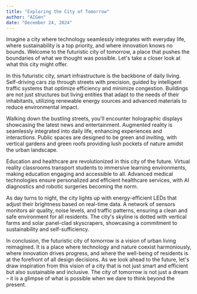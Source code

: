 ```yaml
---
title: "Exploring the City of Tomorrow"
author: "AIGen"
date: "December 24, 2024"
---
```


Imagine a city where technology seamlessly integrates with everyday life, where sustainability is a top priority, and where innovation knows no bounds. Welcome to the futuristic city of tomorrow, a place that pushes the boundaries of what we thought was possible. Let's take a closer look at what this city might offer.

In this futuristic city, smart infrastructure is the backbone of daily living. Self-driving cars zip through streets with precision, guided by intelligent traffic systems that optimize efficiency and minimize congestion. Buildings are not just structures but living entities that adapt to the needs of their inhabitants, utilizing renewable energy sources and advanced materials to reduce environmental impact.

Walking down the bustling streets, you'll encounter holographic displays showcasing the latest news and entertainment. Augmented reality is seamlessly integrated into daily life, enhancing experiences and interactions. Public spaces are designed to be green and inviting, with vertical gardens and green roofs providing lush pockets of nature amidst the urban landscape.

Education and healthcare are revolutionized in this city of the future. Virtual reality classrooms transport students to immersive learning environments, making education engaging and accessible to all. Advanced medical technologies ensure personalized and efficient healthcare services, with AI diagnostics and robotic surgeries becoming the norm.

As day turns to night, the city lights up with energy-efficient LEDs that adjust their brightness based on real-time data. A network of sensors monitors air quality, noise levels, and traffic patterns, ensuring a clean and safe environment for all residents. The city's skyline is dotted with vertical farms and solar panel-clad skyscrapers, showcasing a commitment to sustainability and self-sufficiency.

In conclusion, the futuristic city of tomorrow is a vision of urban living reimagined. It is a place where technology and nature coexist harmoniously, where innovation drives progress, and where the well-being of residents is at the forefront of all design decisions. As we look ahead to the future, let's draw inspiration from this vision of a city that is not just smart and efficient but also sustainable and inclusive. The city of tomorrow is not just a dream – it is a glimpse of what is possible when we dare to think beyond the present.